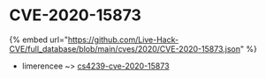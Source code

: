 # CVE-2020-15873
{% embed url="https://github.com/Live-Hack-CVE/full_database/blob/main/cves/2020/CVE-2020-15873.json" %}

* limerencee ~> [cs4239-cve-2020-15873](https://www.alice-snow.ru/2020/database/cve-2020-15873/cs4239-cve-2020-15873-limerencee)